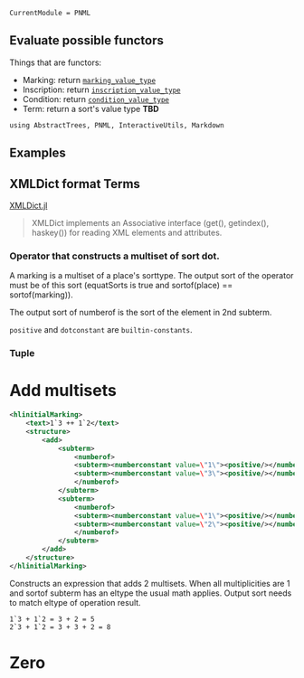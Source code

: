 ```@meta
CurrentModule = PNML
```

## Evaluate possible functors

Things that are functors:
  - Marking: return [`marking_value_type`](@ref)
  - Inscription: return [`inscription_value_type`](@ref)
  - Condition: return [`condition_value_type`](@ref)
  - Term: return a sort's value type **TBD**

```@setup methods
using AbstractTrees, PNML, InteractiveUtils, Markdown
```

## Examples

## XMLDict format Terms
[XMLDict.jl](https://github.com/JuliaCloud/XMLDict.jl)

> XMLDict implements an Associative interface (get(), getindex(), haskey())
> for reading XML elements and attributes.

### Operator that constructs a multiset of sort dot.

A marking is a multiset of a place's sorttype. The output sort of the operator must be of this sort (equatSorts is true and sortof(place) == sortof(marking)).

The output sort of numberof is the sort of the element in 2nd subterm.

`positive` and `dotconstant` are `builtin-constants`.

### Tuple


# Add multisets

```xml
<hlinitialMarking>
    <text>1`3 ++ 1`2</text>
    <structure>
        <add>
            <subterm>
                <numberof>
                <subterm><numberconstant value=\"1\"><positive/></numberconstant></subterm>
                <subterm><numberconstant value=\"3\"><positive/></numberconstant></subterm>
                </numberof>
            </subterm>
            <subterm>
                <numberof>
                <subterm><numberconstant value=\"1\"><positive/></numberconstant></subterm>
                <subterm><numberconstant value=\"2\"><positive/></numberconstant></subterm>
                </numberof>
            </subterm>
        </add>
    </structure>
</hlinitialMarking>
```

Constructs an expression that adds 2 multisets.
When all multiplicities are 1 and sortof subterm has an eltype the usual math applies.
Output sort needs to match eltype of operation result.

```
1`3 + 1`2 = 3 + 2 = 5
2`3 + 1`2 = 3 + 3 + 2 = 8
```
# Zero
